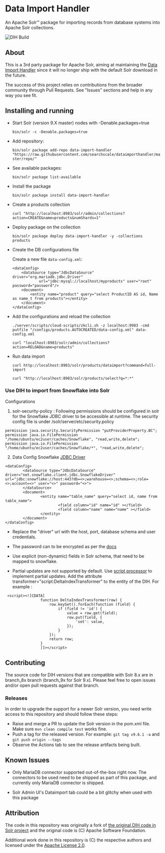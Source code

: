 # Data Import Handler
An Apache Solr™ package for importing records from database systems into Apache Solr collections.

![DIH Build](https://github.com/rohitbemax/dataimporthandler/workflows/DIH%20CI/badge.svg)

## About

This is a 3rd party package for Apache Solr, aiming at maintaining the [Data Import Handler](https://lucene.apache.org/solr/guide/8_10/uploading-structured-data-store-data-with-the-data-import-handler.html) since it will no longer ship with the default Solr download in the future. 

The success of this project relies on contributions from the broader community through Pull Requests. See "Issues" sections and help in any way you see fit.

## Installing and running

* Start Solr (version 9.X master) nodes with -Denable.packages=true

    `bin/solr -c -Denable.packages=true`

* Add repository:

    `bin/solr package add-repo data-import-handler "https://raw.githubusercontent.com/searchscale/dataimporthandler/master/repo/"`

* See available packages:

    `bin/solr package list-available`

* Install the package

    `bin/solr package install data-import-handler`

* Create a products collection

    `curl "http://localhost:8983/solr/admin/collections?action=CREATE&name=products&numShards=1"`

* Deploy package on the collection

    `bin/solr package deploy data-import-handler -y -collections products`

* Create the DB configurations file

    Create a new file `data-config.xml`:
    ```
    <dataConfig>
        <dataSource type="JdbcDataSource" driver="org.mariadb.jdbc.Driver" 
                url="jdbc:mysql://localhost/myproducts" user="root" password="password"/>
        <document>
            <entity name="product" query="select ProductID AS id, Name as name_t from products"></entity>
        </document>
    </dataConfig>
    ```

* Add the configurations and reload the collection

    `./server/scripts/cloud-scripts/zkcli.sh -z localhost:9983 -cmd putfile "/configs/products.AUTOCREATED/data-config.xml" data-config.xml`

    `curl "localhost:8983/solr/admin/collections?action=RELOAD&name=products"`

* Run data import

    `curl http://localhost:8983/solr/products/dataimport?command=full-import`

    `curl "http://localhost:8983/solr/products/select?q=*:*"`

### Use DIH to import from Snowflake into Solr
Configurations 
1. solr-security-policy : Following permissions should be configured in solr for the Snowflake JDBC driver to be accessible at runtime. The security config file is under /solr/server/etc/security.policy 

```
permission java.security.SecurityPermission "putProviderProperty.BC";
permission java.io.FilePermission "/home/ubuntu/ec2user/caches/Snowflake", "read,write,delete";
permission java.io.FilePermission "/home/ubuntu/ec2user/caches/Snowflake/*", "read,write,delete";
```
2. Data Config 
Snowflake [JDBC Driver](https://docs.snowflake.com/en/developer-guide/jdbc/jdbc)

```
<dataConfig>
        <dataSource type="JdbcDataSource" driver="net.snowflake.client.jdbc.SnowflakeDriver" url="jdbc:snowflake://host:443?db=<>;warehouse=<>;schema=<>;role=<>;account=<>" user="<>" password="<>">
        </dataSource>
        <document>
                <entity name="table_name" query="select id, name from table_name">
                        <field column="id" name="id" ></field>
                        <field column="name" name="name" ></field>
                </entity>
        </document>
</dataConfig>
```
* Replace the "driver" url with the host, port, database schema and user credentials. 

* The password can to be encrypted as per the [docs](https://solr.apache.org/guide/8_6/uploading-structured-data-store-data-with-the-data-import-handler.html#encrypting-a-database-password)

* Use explicit (non-dynamic) fields in Solr schema, that need to be mapped to snowflake.

* Partial updates are not supported by default. Use [script processor](https://solr.apache.org/guide/8_6/uploading-structured-data-store-data-with-the-data-import-handler.html#the-scripttransformer) to implement partial updates. Add the attribute transformer="script:DeltaIndexTransformer" to the entity of the DIH. For example :
```
 <script><![CDATA[
                function DeltaIndexTransformer(row) {
                    row.keySet().forEach(function (field) {
                        if (field != 'id') {
                            value = row.get(field);
                            row.put(field, {
                                'set': value,
                            });
                        }
                    });
                    return row;
                }
                ]]></script>
```



## Contributing

The source code for DIH versions that are compatible with Solr 8.x are in branch_8x branch (branch_9x for Solr 9.x). Please feel free to open issues and/or open pull requests against that branch.

### Releases

In order to upgrade the support for a newer Solr version, you need write access to this repository and should follow these steps:

* Raise and merge a PR to update the Solr version in the pom.xml file. Make sure `mvn clean compile test` works fine.
* Push a tag for the released version. For example: `git tag v9.6.1 -a` and `git push origin --tags`
* Observe the Actions tab to see the release artifacts being built.

## Known Issues

* Only MariaDB connector supported out-of-the-box right now. The connectors to be used need to be shipped as part of this package, and currently only MariaDB connector is shipped.

* Solr Admin UI's Dataimport tab could be a bit glitchy when used with this package

## Attribution

The code in this repository was originally a fork of [the original DIH code in Solr project](https://github.com/apache/lucene-solr/tree/branch_8_6/solr/contrib/dataimporthandler) and the original code is (C) Apache Software Foundation.

Additional work done in this repository is (C) the respective authors and licensed under the [Apache License 2.0](https://www.apache.org/licenses/LICENSE-2.0).
